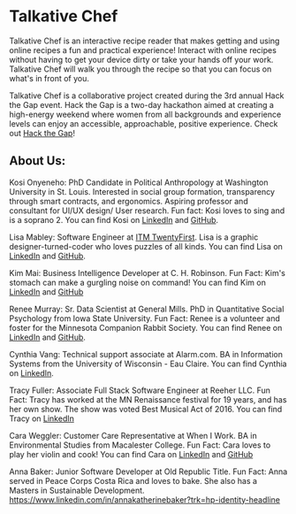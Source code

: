 # Talkative Chef

Talkative Chef is an interactive recipe reader that makes getting and using
online recipes a fun and practical experience! Interact with online recipes
without having to get your device dirty or take your hands off your work.
Talkative Chef will walk you through the recipe so that you can focus on what's
in front of you.

Talkative Chef is a collaborative project created during the 3rd annual Hack the
Gap event. Hack the Gap is a two-day hackathon aimed at creating a high-energy
weekend where women from all backgrounds and experience levels can enjoy an
accessible, approachable, positive experience. Check out [Hack the Gap](
http://www.hackthegap.com/hackathons/january-2017 "Hack the Gap")!

## About Us:
Kosi Onyeneho: PhD Candidate in Political Anthropology at Washington University in
St. Louis. Interested in social group formation, transparency through smart
contracts, and ergonomics. Aspiring professor and consultant for UI/UX design/
User research. Fun fact: Kosi loves to sing and is a soprano 2. You can find
Kosi on [LinkedIn](https://www.linkedin.com/in/kosi-onyeneho "Kosi's LinkedIn")
and [GitHub](https://github.com/konyeneho "Kosi's GitHub").

Lisa Mabley: Software Engineer at [ITM TwentyFirst](https://www.itm21st.com/
"ITM TwentyFirst"). Lisa is a graphic designer-turned-coder who loves puzzles of
all kinds. You can find Lisa on [LinkedIn](
https://www.linkedin.com/in/lisamabley "Lisa's LinkedIn") and [GitHub](
https://github.com/LisaMabley "Lisa's GitHub").

Kim Mai: Business Intelligence Developer at C. H. Robinson. Fun Fact: Kim's
stomach can make a gurgling noise on command! You can find Kim on
[LinkedIn](https://www.linkedin.com/in/kmaimn "Kim's LinkedIn") and [GitHub](
https://github.com/kmaimn "Kim's GitHub")

Renee Murray: Sr. Data Scientist at General Mills. PhD in Quantitative Social
Psychology from Iowa State University. Fun Fact: Renee is a volunteer and foster
for the Minnesota Companion Rabbit Society. You can find Renee on
[LinkedIn](https://www.linkedin.com/in/renee-murray "Renee's LinkedIn") and
[GitHub](https://github.com/ReneeMurray "Renee's GitHub").

Cynthia Vang: Technical support associate at Alarm.com. BA in Information
Systems from the University of Wisconsin - Eau Claire. You can find Cynthia on
[LinkedIn](https://www.linkedin.com/in/cynthiavang "Cynthia's LinkedIn").

Tracy Fuller: Associate Full Stack Software Engineer at Reeher LLC. Fun Fact: Tracy has
worked at the MN Renaissance festival for 19 years, and has her own show. The
show was voted Best Musical Act of 2016. You can find Tracy on [LinkedIn](
https://www.linkedin.com/in/tracyefuller "Tracy's LinkedIn")

Cara Weggler: Customer Care Representative at When I Work. BA in Environmental
Studies from Macalester College. Fun Fact: Cara loves to play her violin and
cook! You can find Cara on [LinkedIn](https://www.linkedin.com/in/caraweggler
"Cara's LinkedIn") and [GitHub](https://github.com/cweggler "Cara's GitHub")

Anna Baker: Junior Software Developer at Old Republic Title. Fun Fact: Anna served in Peace Corps Costa Rica and loves to bake. She also has a Masters in Sustainable Development.  https://www.linkedin.com/in/annakatherinebaker?trk=hp-identity-headline
